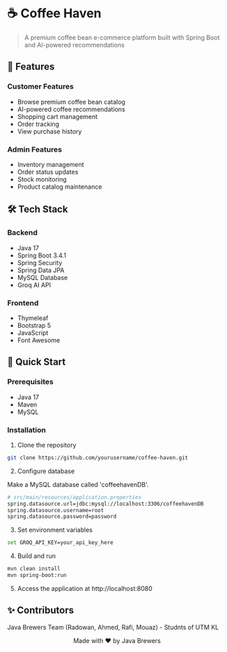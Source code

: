 # ☕ Coffee Haven

> A premium coffee bean e-commerce platform built with Spring Boot and AI-powered recommendations

## 🌟 Features

### Customer Features
- Browse premium coffee bean catalog
- AI-powered coffee recommendations
- Shopping cart management
- Order tracking
- View purchase history

### Admin Features
- Inventory management
- Order status updates
- Stock monitoring
- Product catalog maintenance

## 🛠️ Tech Stack

### Backend
- Java 17
- Spring Boot 3.4.1
- Spring Security
- Spring Data JPA 
- MySQL Database
- Groq AI API

### Frontend
- Thymeleaf
- Bootstrap 5
- JavaScript
- Font Awesome


## 🚀 Quick Start

### Prerequisites
- Java 17
- Maven 
- MySQL

### Installation

1. Clone the repository
```bash
git clone https://github.com/yourusername/coffee-haven.git
```

2. Configure database

Make a MySQL database called 'coffeehavenDB'.
```bash
# src/main/resources/application.properties
spring.datasource.url=jdbc:mysql://localhost:3306/coffeehavenDB
spring.datasource.username=root
spring.datasource.password=password
```

3. Set environment variables
```bash
set GROQ_API_KEY=your_api_key_here
```

4. Build and run
```bash
mvn clean install
mvn spring-boot:run
```

5. Access the application at http://localhost:8080

## ✨ Contributors
Java Brewers Team (Radowan, Ahmed, Rafi, Mouaz) - Studnts of UTM KL



<p align="center">Made with ❤️ by Java Brewers</p>



